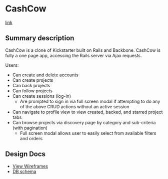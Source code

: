 # CashCow

[link][link]

[link]: http://www.cash-cow.io

## Summary description
CashCow is a clone of Kickstarter built on Rails and Backbone.  CashCow is fully a one page app, accessing the Rails server via Ajax requests.

Users:

- Can create and delete accounts
- Can create projects
- Can back projects
- Can follow projects
- Can create sessions (log-in)
  - Are prompted to sign in via full screen modal if attempting to do any of the above CRUD actions without an active session
- Can navigate to profile view to view created, backed, and starred project tabs
- Can browse projects via discovery page by category and sub-criteria (with pagination)
  - Full screen modal allows user to easily select from available filters and orders

## Design Docs
* [View Wireframes][views]
* [DB schema][schema]

[views]: ./docs/views.md
[schema]: ./docs/schema.md
